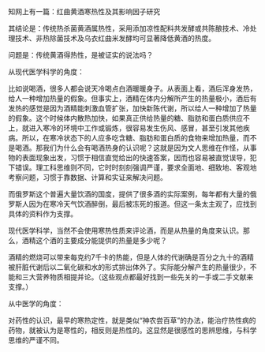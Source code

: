 知网上有一篇：红曲黄酒寒热性及其影响因子研究

其结论是：传统热杀菌黄酒属热性，采用添加凉性配料共发酵或共陈酿技术、冷处理技术、非热除菌技术及乌衣红曲米发酵均可显著降低黄酒的热度。

问题是：传统黄酒得热性，是被证实的说法吗？

从现代医学科学的角度：

比如说喝酒，很多人都会说天冷喝点白酒暖暖身子。从表面上看，酒后浑身发热，给人一种增加热量的假象。但事实上，酒精在体内分解所产生的热量极小，酒后有发热的感觉是因为酒精能刺激血管扩张，加快新陈代谢，所以给人一种增加了热量的假象。这个时候体内散热加快，如果真正供给热量的糖、脂肪和蛋白质供应不上，就进入寒冷的环境中工作或锻炼，很容易发生伤风、感冒，甚至引发其他疾病。所以，在寒冷状态下的人应多吃含糖、脂肪和蛋白质的食物来增加热量，而不是喝酒。那我们为什么会有喝酒热身的认识呢？这就是因为文人思维在作怪，从事物的表面现象出发，习惯于相信直觉给出的快速答案，因而也容易被直觉误导，犯下错误。理工科思维则不同，它时时刻刻强调严谨，要求全面地、细致地、客观地考察问题，习惯于靠数据、计算和实证来解决问题。

而俄罗斯这个普遍大量饮酒的国度，提供了很多酒的实际案例，每年都有大量的俄罗斯人因为在寒冷天气饮酒醉倒，最后被冻死的报道。但这一条太主观了，应找到具体的资料作为支撑。

现代医学科学，当然不会使用寒热性质来评论酒，而是从热量的角度来认识。那么，酒精这个酒的主要成分能提供的热量是多少呢？

酒精的燃烧可以带来每克约7千卡的热能，但是人体的代谢确是百分之九十的酒精被肝脏代谢后以二氧化碳和水的形式排出体外了。实际能分解产生的热量很少，不能和三大营养物质相提并论。（这些观点都最好找到一些先关的一手或二手文献来支撑。）

从中医学的角度：

对药性的认识，最早的寒热定性，就是类似“神农尝百草”的办法，能治疗热性病的药物，就被认为是寒性的，相反则是热性的。这显然是很感性的思辨思维，与科学思维的严谨不同。

